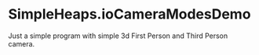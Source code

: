 # SimpleHeaps.ioCameraModesDemo
Just a simple program with simple 3d First Person and Third Person camera.

